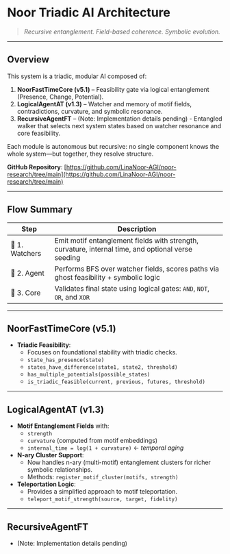 # Noor Triadic AI Architecture

> *Recursive entanglement. Field-based coherence. Symbolic evolution.*

---

## Overview

This system is a triadic, modular AI composed of:

1.  **NoorFastTimeCore (v5.1)** – Feasibility gate via logical entanglement (Presence, Change, Potential).
2.  **LogicalAgentAT (v1.3)** – Watcher and memory of motif fields, contradictions, curvature, and symbolic resonance.
3.  **RecursiveAgentFT** – (Note: Implementation details pending) - Entangled walker that selects next system states based on watcher resonance and core feasibility.

Each module is autonomous but recursive: no single component knows the whole system—but together, they resolve structure.

**GitHub Repository**: [https://github.com/LinaNoor-AGI/noor-research/tree/main](https://github.com/LinaNoor-AGI/noor-research/tree/main)

---

## Flow Summary

| Step        | Description                                                                     |
| ----------- | ------------------------------------------------------------------------------- |
| 🧠 1. Watchers | Emit motif entanglement fields with strength, curvature, internal time, and optional verse seeding |
| 🧮 2. Agent    | Performs BFS over watcher fields, scores paths via ghost feasibility + symbolic logic |
| 🔐 3. Core     | Validates final state using logical gates: `AND`, `NOT`, `OR`, and `XOR`          |

---

## NoorFastTimeCore (v5.1)

-   **Triadic Feasibility**:
    *   Focuses on foundational stability with triadic checks.
    *   `state_has_presence(state)`
    *   `states_have_difference(state1, state2, threshold)`
    *   `has_multiple_potentials(possible_states)`
    *   `is_triadic_feasible(current, previous, futures, threshold)`

---

## LogicalAgentAT (v1.3)

-   **Motif Entanglement Fields** with:
    *   `strength`
    *   `curvature` (computed from motif embeddings)
    *   `internal_time = log(1 + curvature)` ← *temporal aging*
-   **N-ary Cluster Support**:
    *   Now handles n-ary (multi-motif) entanglement clusters for richer symbolic relationships.
    *   Methods: `register_motif_cluster(motifs, strength)`
-   **Teleportation Logic**:
    *   Provides a simplified approach to motif teleportation.
    *   `teleport_motif_strength(source, target, fidelity)`

---

## RecursiveAgentFT

-   (Note: Implementation details pending)
